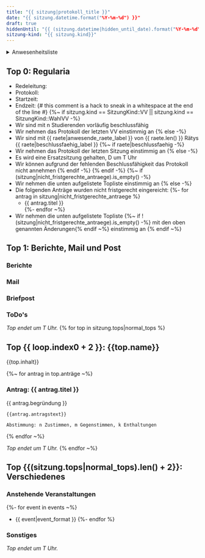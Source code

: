 ```yaml
---
title: "{{ sitzung|protokoll_title }}"
date: "{{ sitzung.datetime.format("%Y-%m-%d") }}"
draft: true
hiddenUntil: "{{ (sitzung.datetime|hidden_until_date).format("%Y-%m-%d") }}"
sitzung-kind: "{{ sitzung.kind}}"
---
```


<details>
<summary>Anwesenheitsliste</summary>

#### Anwesende Rätys
{%~ for rat in raete -%}
{%- if rat.anwesend -%}
- {{ rat }}
{% endif -%}
{%- endfor ~%}

#### Abwesende Rätys
{%~ for rat in raete -%}
{%- if !rat.anwesend && !rat.abgemeldet -%}
- {{ rat }}
{% endif -%}
{%- endfor ~%}

#### Entschuldigte Rätys
{%~ for rat in raete -%}
{%- if rat.abgemeldet && !rat.anwesend -%}
- {{ rat }}
{% endif -%}
{%- endfor ~%}

{%~ if sitzung.kind == SitzungKind::VV || sitzung.kind == SitzungKind::WahlVV -%}
#### Weitere Studis
{%- else -%}
#### Gäste
{%- endif %}

</details>

## Top 0: Regularia

- Redeleitung: 
- Protokoll: 
- Startzeit: 
- Endzeit: {# this comment is a hack to sneak in a whitespace at the end of the line #}
{%~ if sitzung.kind == SitzungKind::VV || sitzung.kind == SitzungKind::WahlVV -%}
- Wir sind mit n Studierenden vorläufig beschlussfähig
- Wir nehmen das Protokoll der letzten VV einstimmig an
{% else -%}
- Wir sind mit {{ raete|anwesende_raete_label }} von {{ raete.len() }} Rätys {{ raete|beschlussfaehig_label }}
{%~ if raete|beschlussfaehig -%}
- Wir nehmen das Protokoll der letzten Sitzung einstimmig an
{% else -%}
- Es wird eine Ersatzsitzung gehalten, D um T Uhr
- Wir können aufgrund der fehlenden Beschlussfähigkeit das Protokoll nicht annehmen
{% endif -%}
{% endif -%}
{%~ if (sitzung|nicht_fristgerechte_antraege).is_empty() -%}
- Wir nehmen die unten aufgelistete Topliste einstimmig an
{% else -%}
- Die folgenden Anträge wurden nicht fristgerecht eingereicht:
{%- for antrag in sitzung|nicht_fristgerechte_antraege %}
    - {{ antrag.titel }}    
{%- endfor ~%}
- Wir nehmen die unten aufgelistete Topliste {%~ if !(sitzung|nicht_fristgerechte_antraege).is_empty() -%} mit den oben genannten Änderungen{% endif ~%} einstimmig an
{% endif ~%}

## Top 1: Berichte, Mail und Post

### Berichte

### Mail

### Briefpost

### ToDo's

_Top endet um T Uhr._
{% for top in sitzung.tops|normal_tops %}
## Top {{ loop.index0 + 2 }}: {{top.name}}

{{top.inhalt}}

{%~ for antrag in top.anträge ~%}

### Antrag: {{ antrag.titel }}

{{ antrag.begründung }}

```vote-success
{{antrag.antragstext}}

Abstimmung: n Zustimmen, m Gegenstimmen, k Enthaltungen  
```
{% endfor ~%}

_Top endet um T Uhr._
{% endfor ~%}

## Top {{(sitzung.tops|normal_tops).len() + 2}}: Verschiedenes

### Anstehende Veranstaltungen
{%- for event in events ~%}
- {{ event|event_format }}
{%- endfor %}

### Sonstiges

_Top endet um T Uhr._

